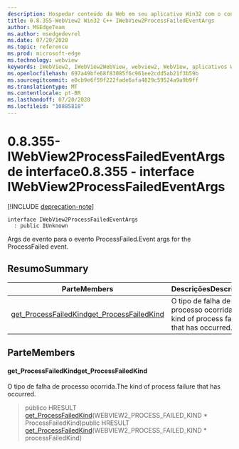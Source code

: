 ```yaml
---
description: Hospedar conteúdo da Web em seu aplicativo Win32 com o controle WebView2 do Microsoft Edge
title: 0.8.355-WebView2 Win32 C++ IWebView2ProcessFailedEventArgs
author: MSEdgeTeam
ms.author: msedgedevrel
ms.date: 07/20/2020
ms.topic: reference
ms.prod: microsoft-edge
ms.technology: webview
keywords: IWebView2, IWebView2WebView, webview2, WebView, aplicativos Win32, Win32, Edge
ms.openlocfilehash: 697a49bfe68f83085f6c961ee2cdd5ab21f3b59b
ms.sourcegitcommit: e0cb9e6f59f222fade6afa4829c59524a9a9b9ff
ms.translationtype: MT
ms.contentlocale: pt-BR
ms.lasthandoff: 07/20/2020
ms.locfileid: "10885818"
---
```

# <span data-ttu-id="f033f-104">0.8.355-IWebView2ProcessFailedEventArgs de interface</span><span class="sxs-lookup"><span data-stu-id="f033f-104">0.8.355 - interface IWebView2ProcessFailedEventArgs</span></span> 

[!INCLUDE [deprecation-note](../../includes/deprecation-note.md)]

```
interface IWebView2ProcessFailedEventArgs
  : public IUnknown
```

<span data-ttu-id="f033f-105">Args de evento para o evento ProcessFailed.</span><span class="sxs-lookup"><span data-stu-id="f033f-105">Event args for the ProcessFailed event.</span></span>

## <span data-ttu-id="f033f-106">Resumo</span><span class="sxs-lookup"><span data-stu-id="f033f-106">Summary</span></span>

 <span data-ttu-id="f033f-107">Parte</span><span class="sxs-lookup"><span data-stu-id="f033f-107">Members</span></span>                        | <span data-ttu-id="f033f-108">Descrições</span><span class="sxs-lookup"><span data-stu-id="f033f-108">Descriptions</span></span>
--------------------------------|---------------------------------------------
[<span data-ttu-id="f033f-109">get_ProcessFailedKind</span><span class="sxs-lookup"><span data-stu-id="f033f-109">get_ProcessFailedKind</span></span>](#get_processfailedkind) | <span data-ttu-id="f033f-110">O tipo de falha de processo ocorrida.</span><span class="sxs-lookup"><span data-stu-id="f033f-110">The kind of process failure that has occurred.</span></span>

## <span data-ttu-id="f033f-111">Parte</span><span class="sxs-lookup"><span data-stu-id="f033f-111">Members</span></span>

#### <span data-ttu-id="f033f-112">get_ProcessFailedKind</span><span class="sxs-lookup"><span data-stu-id="f033f-112">get_ProcessFailedKind</span></span> 

<span data-ttu-id="f033f-113">O tipo de falha de processo ocorrida.</span><span class="sxs-lookup"><span data-stu-id="f033f-113">The kind of process failure that has occurred.</span></span>

> <span data-ttu-id="f033f-114">público HRESULT [get_ProcessFailedKind](#get_processfailedkind)(WEBVIEW2_PROCESS_FAILED_KIND \* ProcessFailedKind)</span><span class="sxs-lookup"><span data-stu-id="f033f-114">public HRESULT [get_ProcessFailedKind](#get_processfailedkind)(WEBVIEW2_PROCESS_FAILED_KIND \* processFailedKind)</span></span>

